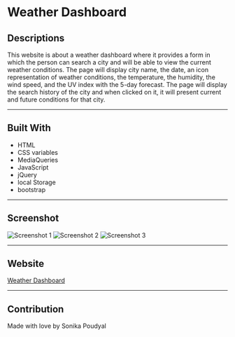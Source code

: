 # Weather Dashboard

## Descriptions
This website is about a weather dashboard where it provides a form in which the person can search a city and will be able to view the current weather conditions. The page will display city name, the date, an icon representation of weather conditions, the temperature, the humidity, the wind speed, and the UV index with the 5-day forecast. The page will display the search history of the city and when clicked on it, it will present current and future conditions for that city. 

---

## Built With
* HTML
* CSS variables
* MediaQueries
* JavaScript
* jQuery
* local Storage
* bootstrap

---

## Screenshot
![Screenshot 1](./assets/images/Screenshot1.png)
![Screenshot 2](./assets/images/Screenshot2.png)
![Screenshot 3](./assets/images/Screenshot3.png)

---

## Website
[Weather Dashboard]()

---

## Contribution
Made with love by Sonika Poudyal